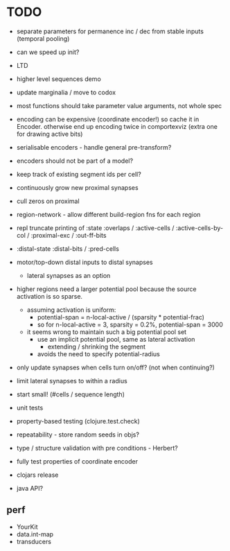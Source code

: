 # TODO

* separate parameters for permanence inc / dec from stable inputs (temporal pooling)


* can we speed up init?

* LTD

* higher level sequences demo

* update marginalia / move to codox

* most functions should take parameter value arguments, not whole spec


* encoding can be expensive (coordinate encoder!) so cache it in Encoder. otherwise end up encoding twice in comportexviz (extra one for drawing active bits)

* serialisable encoders - handle general pre-transform?
* encoders should not be part of a model?


* keep track of existing segment ids per cell?

* continuously grow new proximal synapses
* cull zeros on proximal

* region-network - allow different build-region fns for each region


* repl truncate printing of :state :overlaps / :active-cells / :active-cells-by-col / :proximal-exc / :out-ff-bits
* :distal-state :distal-bits / :pred-cells


* motor/top-down distal inputs to distal synapses
  * lateral synapses as an option

* higher regions need a larger potential pool because the source
  activation is so sparse.
  * assuming activation is uniform:
    * potential-span = n-local-active / (sparsity * potential-frac)
    * so for n-local-active = 3, sparsity = 0.2%, potential-span = 3000
  * it seems wrong to maintain such a big potential pool set
    * use an implicit potential pool, same as lateral activation
      * extending / shrinking the segment
    * avoids the need to specify potential-radius


* only update synapses when cells turn on/off? (not when continuing?)

* limit lateral synapses to within a radius

* start small! (#cells / sequence length)

* unit tests
* property-based testing (clojure.test.check)
* repeatability - store random seeds in objs?

* type / structure validation with pre conditions - Herbert?

* fully test properties of coordinate encoder

* clojars release

* java API?

## perf

* YourKit
* data.int-map
* transducers
